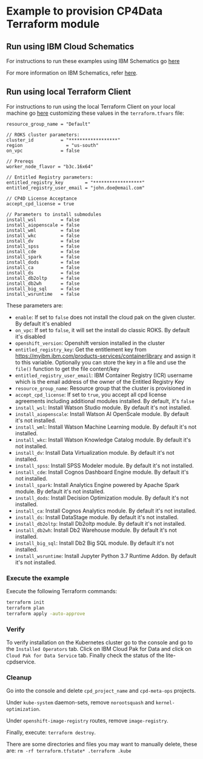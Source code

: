 # Example to provision CP4Data Terraform module

## Run using IBM Cloud Schematics

For instructions to run these examples using IBM Schematics go [here](../Using_Schematics.md)

For more information on IBM Schematics, refer [here](https://cloud.ibm.com/docs/schematics?topic=schematics-get-started-terraform).

## Run using local Terraform Client

For instructions to run using the local Terraform Client on your local machine go [here](../Using_Terraform.md)
customizing these values in the `terraform.tfvars` file:

```hcl
resource_group_name = "Default"

// ROKS cluster parameters:
cluster_id          = "******************"
region                = "us-south"
on_vpc              = false

// Prereqs
worker_node_flavor = "b3c.16x64"

// Entitled Registry parameters:
entitled_registry_key        = "******************"
entitled_registry_user_email = "john.doe@email.com"

// CP4D License Acceptance
accept_cpd_license = true

// Parameters to install submodules
install_wsl         = false
install_aiopenscale = false
install_wml         = false
install_wkc         = false
install_dv          = false
install_spss        = false
install_cde         = false
install_spark       = false
install_dods        = false
install_ca          = false
install_ds          = false
install_db2oltp     = false
install_db2wh       = false
install_big_sql     = false
install_wsruntime   = false
```

These parameters are:

- `enable`: If set to `false` does not install the cloud pak on the given cluster. By default it's enabled
- `on_vpc`: If set to `false`, it will set the install do classic ROKS. By default it's disabled
- `openshift_version`: Openshift version installed in the cluster
- `entitled_registry_key`: Get the entitlement key from https://myibm.ibm.com/products-services/containerlibrary and assign it to this variable. Optionally you can store the key in a file and use the `file()` function to get the file content/key
- `entitled_registry_user_email`: IBM Container Registry (ICR) username which is the email address of the owner of the Entitled Registry Key
- `resource_group_name`: Resource group that the cluster is provisioned in
- `accept_cpd_license`: If set to `true`, you accept all cpd license agreements including additional modules installed. By default, it's `false`
- `install_wsl`:  Install Watson Studio module. By default it's not installed. 
- `install_aiopenscale`: Install  Watson AI OpenScale module. By default it's not installed. 
- `install_wml`: Install Watson Machine Learning module. By default it's not installed.
- `install_wkc`: Install Watson Knowledge Catalog module. By default it's not installed.
- `install_dv`: Install Data Virtualization module. By default it's not installed.
- `install_spss`: Install SPSS Modeler module. By default it's not installed. 
- `install_cde`: Install Cognos Dashboard Engine module. By default it's not installed.  
- `install_spark`: Install Analytics Engine powered by Apache Spark module. By default it's not installed.
- `install_dods`: Install Decision Optimization module. By default it's not installed. 
- `install_ca`: Install Cognos Analytics module. By default it's not installed. 
- `install_ds`: Install DataStage module. By default it's not installed.
- `install_db2oltp`: Install Db2oltp module. By default it's not installed.
- `install_db2wh`: Install Db2 Warehouse module. By default it's not installed.         
- `install_big_sql`: Install Db2 Big SQL module. By default it's not installed.
- `install_wsruntime`: Install Jupyter Python 3.7 Runtime Addon. By default it's not installed.                                

### Execute the example

Execute the following Terraform commands:

```bash
terraform init
terraform plan
terraform apply -auto-approve
```

### Verify

To verify installation on the Kubernetes cluster go to the console and go to the `Installed Operators` tab. Click on IBM Cloud Pak for Data and click on `Cloud Pak for Data Service` tab. Finally check the status of the lite-cpdservice.

### Cleanup

Go into the console and delete `cpd_project_name` and `cpd-meta-ops` projects.

Under `kube-system` daemon-sets, remove `norootsquash` and `kernel-optimization`.

Under `openshift-image-registry` routes, remove `image-registry`.

Finally, execute: `terraform destroy`.

There are some directories and files you may want to manually delete, these are: `rm -rf terraform.tfstate* .terraform .kube`